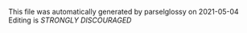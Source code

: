 This file was automatically generated by parselglossy on 2021-05-04
Editing is *STRONGLY DISCOURAGED*
